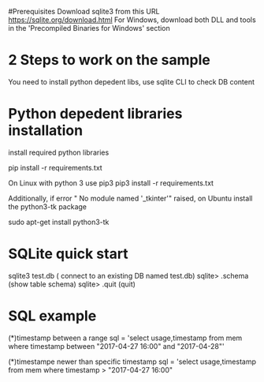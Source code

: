 #Prerequisites
Download sqlite3 from this URL https://sqlite.org/download.html
For Windows, download both DLL and tools in the 'Precompiled Binaries for Windows' section 

# 2 Steps to work on the sample 
You need to install python depedent libs, use sqlite CLI to check DB content

# Python depedent libraries installation
install required python libraries

pip install -r requirements.txt  

On Linux with python 3 use pip3 
pip3 install -r requirements.txt 

Additionally, if error " No module named '_tkinter'" raised, 
on Ubuntu install the python3-tk package

sudo apt-get install python3-tk

# SQLite quick start

sqlite3 test.db   ( connect to an existing DB named test.db)
sqlite> .schema   (show table schema)
sqlite> .quit    (quit)

# SQL example 
(*)timestamp between a range
sql = 'select usage,timestamp from mem where timestamp between "2017-04-27 16:00" and "2017-04-28"'

(*)timestampe newer than specific timestamp
sql = 'select usage,timestamp from mem where timestamp > "2017-04-27 16:00" 



